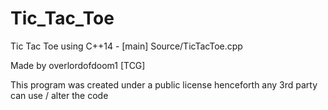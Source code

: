 # Tic_Tac_Toe
Tic Tac Toe using C++14 - [main] Source/TicTacToe.cpp

Made by overlordofdoom1 [TCG]

This program was created under a public license henceforth any 3rd party can use / alter the code
